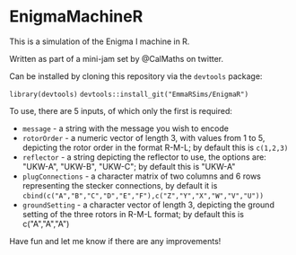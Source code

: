 # EnigmaMachineR
This is a simulation of the Enigma I machine in R.

Written as part of a mini-jam set by @CalMaths on twitter.

Can be installed by cloning this repository via the `devtools` package:

`library(devtools)`
`devtools::install_git("EmmaRSims/EnigmaR")`

To use, there are 5 inputs, of which only the first is required:
* `message` - a string with the message you wish to encode
* `rotorOrder` - a numeric vector of length 3, with values from 1 to 5, depicting the rotor order in the format R-M-L; by default this is `c(1,2,3)`
* `reflector` - a string depicting the reflector to use, the options are: "UKW-A", "UKW-B", "UKW-C"; by default this is "UKW-A"
* `plugConnections` - a character matrix of two columns and 6 rows representing the stecker connections, by default it is `cbind(c("A","B","C","D","E","F"),c("Z","Y","X","W","V","U"))` 
* `groundSetting` - a character vector of length 3, depicting the ground setting of the three rotors in R-M-L format; by default this is c("A","A","A")

Have fun and let me know if there are any improvements!
